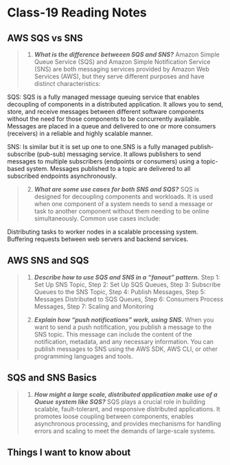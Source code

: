 # Class-19 Reading Notes

## AWS SQS vs SNS

> 1. ***What is the difference betweeen SQS and SNS?***
>Amazon Simple Queue Service (SQS) and Amazon Simple Notification Service (SNS) are both messaging 
services provided by Amazon Web Services (AWS), but they serve different purposes and have distinct 
characteristics: 

SQS:  SQS is a fully managed message queuing service that enables decoupling of components in a 
distributed application. It allows you to send, store, and receive messages between different software 
components without the need for those components to be concurrently available. Messages are placed in a 
queue and delivered to one or more consumers (receivers) in a reliable and highly scalable manner.

SNS: Is similar but it is set up one to one.SNS is a fully managed publish-subscribe (pub-sub) messaging 
service. It allows publishers to send messages to multiple subscribers (endpoints or consumers) using a 
topic-based system. Messages published to a topic are delivered to all subscribed endpoints 
asynchronously.
>
> 2. ***What are some use cases for both SNS and SQS?***
>SQS is designed for decoupling components and workloads. It is used when one component of a system needs to send a message or task to another component without them needing to be online simultaneously. Common use cases include:

Distributing tasks to worker nodes in a scalable processing system.
Buffering requests between web servers and backend services.
>

## AWS SNS and SQS

> 1. ***Describe how to use SQS and SNS in a “fanout” pattern.***
> Step 1: Set Up SNS Topic, Step 2: Set Up SQS Queues, Step 3: Subscribe Queues to the SNS Topic,
Step 4: Publish Messages, Step 5: Messages Distributed to SQS Queues, Step 6: Consumers Process Messages,
Step 7: Scaling and Monitoring
>
> 2. ***Explain how “push notifications” work, using SNS.***
>When you want to send a push notification, you publish a message to the SNS topic. This message can include the content of the notification, metadata, and any necessary information.
You can publish messages to SNS using the AWS SDK, AWS CLI, or other programming languages and tools.
>


## SQS and SNS Basics

> 1. ***How might a large scale, distributed application make use of a Queue system like SQS?***
>  SQS plays a crucial role in building scalable, fault-tolerant, and responsive distributed applications. It promotes loose coupling between components, enables asynchronous processing, and provides mechanisms for handling errors and scaling to meet the demands of large-scale systems.
>



## Things I want to know about
